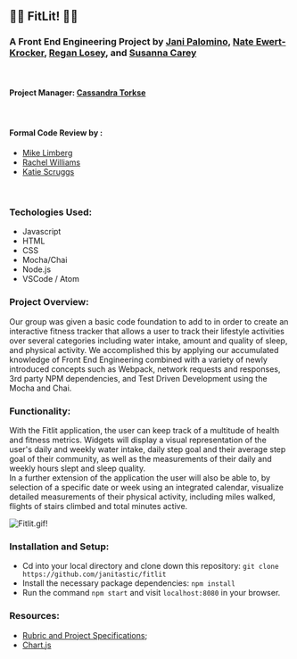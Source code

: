 ## 💪🏼 FitLit! 💪🏼
  ### A Front End Engineering Project by [Jani Palomino](https://github.com/janitastic), [Nate Ewert- Krocker](https://github.com/NEwertKrocker), [Regan Losey](https://github.com/reganlosey), and [Susanna Carey](https://github.com/susannaopal)
<br>

  #### Project Manager: [Cassandra Torkse](https://github.com/CassandraGoose)
<br>

  #### Formal Code Review by :
  - [Mike Limberg](https://github.com/mlimberg)
  - [Rachel Williams](https://github.com/rwilliams659)
  - [Katie Scruggs](https://github.com/katiescruggs)
<br>

  ### Techologies Used:
  - Javascript
  - HTML
  - CSS
  - Mocha/Chai
  - Node.js
  - VSCode / Atom


### Project Overview:
   Our group was given a basic code foundation to add to in order to create an interactive fitness tracker that allows a user to track their lifestyle activities over several categories including water intake, amount and quality of sleep, and physical activity.
    We accomplished this by applying our accumulated knowledge of Front End Engineering combined with a variety of newly introduced concepts such as Webpack, network requests and responses, 3rd party NPM dependencies, and Test Driven Development using the  Mocha and Chai.

### Functionality:
   With the Fitlit application, the user can keep track of a multitude of health and fitness metrics. Widgets will display a visual representation of the user's daily and weekly water intake, daily step goal and their average step goal of their community, as well as the measurements of their daily and weekly hours slept and sleep quality.    
   In a further extension of the application the user will also be able to, by selection of a specific date or week using an integrated calendar, visualize detailed measurements of their physical activity, including miles walked, flights of stairs climbed and total minutes active.

![Fitlit.gif!](./src/images/fitlit.gif)

### Installation and Setup:
- Cd into your local directory and clone down this repository:
`git clone https://github.com/janitastic/fitlit`
- Install the necessary package dependencies:
`npm install`
- Run the command `npm start` and visit `localhost:8080` in your browser.


### Resources:
- [Rubric and Project Specifications](https://frontend.turing.edu/projects/Fitlit-part-one.html);
- [Chart.js](https://www.npmjs.com/package/chart.js)

